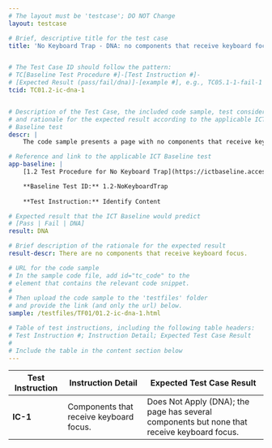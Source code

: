 ```yaml
---
# The layout must be 'testcase'; DO NOT Change
layout: testcase

# Brief, descriptive title for the test case
title: 'No Keyboard Trap - DNA: no components that receive keyboard focus'


# The Test Case ID should follow the pattern: 
# TC[Baseline Test Procedure #]-[Test Instruction #]-
# [Expected Result (pass/fail/dna)]-[example #], e.g., TC05.1-1-fail-1
tcid: TC01.2-ic-dna-1


# Description of the Test Case, the included code sample, test considerations,
# and rationale for the expected result according to the applicable ICT
# Baseline test
descr: | 
    The code sample presents a page with no components that receive keyboard focus. A successful test should identify that the test Does Not Apply (DNA) against Baseline Test 1.2 No Keyboard Trap.

# Reference and link to the applicable ICT Baseline test
app-baseline: | 
    [1.2 Test Procedure for No Keyboard Trap](https://ictbaseline.access-board.gov/01Keyboard/#12-test-procedure-for-no-keyboard-trap)

    **Baseline Test ID:** 1.2-NoKeyboardTrap
    
    **Test Instruction:** Identify Content

# Expected result that the ICT Baseline would predict
# [Pass | Fail | DNA]
result: DNA

# Brief description of the rationale for the expected result
result-descr: There are no components that receive keyboard focus.

# URL for the code sample
# In the sample code file, add id="tc_code" to the 
# element that contains the relevant code snippet.
#
# Then upload the code sample to the 'testfiles' folder 
# and provide the link (and only the url) below.
sample: /testfiles/TF01/01.2-ic-dna-1.html

# Table of test instructions, including the following table headers: 
# Test Instruction #; Instruction Detail; Expected Test Case Result
#
# Include the table in the content section below
---
```

| Test Instruction | Instruction Detail | Expected Test Case Result |
|------------------|--------------------|---------------------------|
| **IC-1** | Components that receive keyboard focus.| Does Not Apply (DNA); the page has several components but none that receive keyboard focus. |
